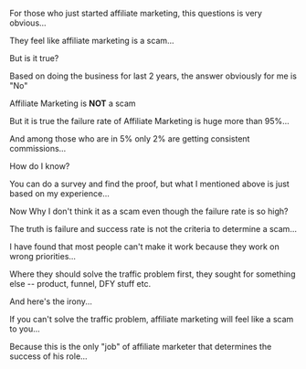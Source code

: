 For those who just started affiliate marketing, this questions is very obvious...

They feel like affiliate marketing is a scam...

But is it true?

Based on doing the business for last 2 years, the answer obviously for me is "No"

Affiliate Marketing is **NOT** a scam

But it is true the failure rate of Affiliate Marketing is huge more than 95%...

And among those who are in 5% only 2% are getting consistent commissions...

How do I know?

You can do a survey and find the proof, but what I mentioned above is just based on my experience...

Now Why I don't think it as a scam even though the failure rate is so high?

The truth is failure and success rate is not the criteria to determine a scam...

I have found that most people can't make it work because they work on wrong priorities...

Where they should solve the traffic problem first, they sought for something else -- product, funnel, DFY stuff etc.

And here's the irony...

If you can't solve the traffic problem, affiliate marketing will feel like a scam to you...

Because this is the only "job" of affiliate marketer that determines the success of his role...


 
